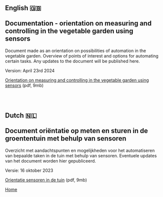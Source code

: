 ## English 🇬🇧 <br><br> Documentation - orientation on measuring and controlling in the vegetable garden using sensors

Document made as an orientation on possibilities of automation in the vegetable garden. Overview of points of interest and options for automating certain tasks. Any updates to the document will be published here.

Version: April 23rd 2024

<a href="https://bit.ly/document-mh-sensors-en">Orientation on measuring and controlling in the vegetable garden using sensors</a> (pdf, 9mb)


<br><br>


## Dutch 🇳🇱 <br><br> Document oriëntatie op meten en sturen in de groententuin met behulp van sensoren

Overzicht met aandachtspunten en mogelijkheden voor het automatiseren van bepaalde taken in de tuin met behulp van sensoren. 
Eventuele updates van het document worden hier gepubliceerd. 

Versie: 16 oktober 2023

<a href="https://bit.ly/document-mh-sensoren">Orientatie sensoren in de tuin</a> (pdf, 9mb)


[Home](https://johanf44.github.io/moestuin-dh/) 

